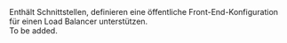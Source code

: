 <Namespace Name="Microsoft.Azure.Management.Network.Fluent.LoadBalancerPublicFrontend.Definition">
  <Docs>
    <summary>Enthält Schnittstellen, definieren eine öffentliche Front-End-Konfiguration für einen Load Balancer unterstützen.</summary> 
    <remarks>To be added.</remarks>
  </Docs>
</Namespace>
